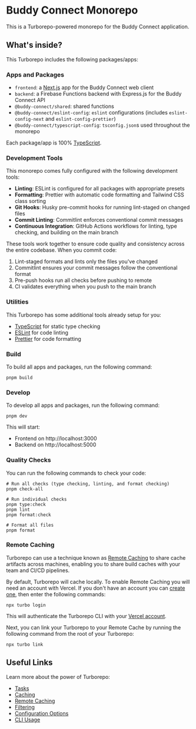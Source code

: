 # Buddy Connect Monorepo

This is a Turborepo-powered monorepo for the Buddy Connect application.

## What's inside?

This Turborepo includes the following packages/apps:

### Apps and Packages

- `frontend`: a [Next.js](https://nextjs.org/) app for the Buddy Connect web client
- `backend`: a Firebase Functions backend with Express.js for the Buddy Connect API
- `@buddy-connect/shared`: shared functions
- `@buddy-connect/eslint-config`: `eslint` configurations (includes `eslint-config-next` and `eslint-config-prettier`)
- `@buddy-connect/typescript-config`: `tsconfig.json`s used throughout the monorepo

Each package/app is 100% [TypeScript](https://www.typescriptlang.org/).

### Development Tools

This monorepo comes fully configured with the following development tools:

- **Linting**: ESLint is configured for all packages with appropriate presets
- **Formatting**: Prettier with automatic code formatting and Tailwind CSS class sorting
- **Git Hooks**: Husky pre-commit hooks for running lint-staged on changed files
- **Commit Linting**: Commitlint enforces conventional commit messages
- **Continuous Integration**: GitHub Actions workflows for linting, type checking, and building on the main branch

These tools work together to ensure code quality and consistency across the entire codebase. When you commit code:

1. Lint-staged formats and lints only the files you've changed
2. Commitlint ensures your commit messages follow the conventional format
3. Pre-push hooks run all checks before pushing to remote
4. CI validates everything when you push to the main branch

### Utilities

This Turborepo has some additional tools already setup for you:

- [TypeScript](https://www.typescriptlang.org/) for static type checking
- [ESLint](https://eslint.org/) for code linting
- [Prettier](https://prettier.io) for code formatting

### Build

To build all apps and packages, run the following command:

```
pnpm build
```

### Develop

To develop all apps and packages, run the following command:

```
pnpm dev
```

This will start:

- Frontend on http://localhost:3000
- Backend on http://localhost:5000

### Quality Checks

You can run the following commands to check your code:

```
# Run all checks (type checking, linting, and format checking)
pnpm check-all

# Run individual checks
pnpm type:check
pnpm lint
pnpm format:check

# Format all files
pnpm format
```

### Remote Caching

Turborepo can use a technique known as [Remote Caching](https://turbo.build/repo/docs/core-concepts/remote-caching) to share cache artifacts across machines, enabling you to share build caches with your team and CI/CD pipelines.

By default, Turborepo will cache locally. To enable Remote Caching you will need an account with Vercel. If you don't have an account you can [create one](https://vercel.com/signup?utm_source=turborepo-examples), then enter the following commands:

```
npx turbo login
```

This will authenticate the Turborepo CLI with your [Vercel account](https://vercel.com/docs/concepts/personal-accounts/overview).

Next, you can link your Turborepo to your Remote Cache by running the following command from the root of your Turborepo:

```
npx turbo link
```

## Useful Links

Learn more about the power of Turborepo:

- [Tasks](https://turbo.build/repo/docs/core-concepts/monorepos/running-tasks)
- [Caching](https://turbo.build/repo/docs/core-concepts/caching)
- [Remote Caching](https://turbo.build/repo/docs/core-concepts/remote-caching)
- [Filtering](https://turbo.build/repo/docs/core-concepts/monorepos/filtering)
- [Configuration Options](https://turbo.build/repo/docs/reference/configuration)
- [CLI Usage](https://turbo.build/repo/docs/reference/command-line-reference)
